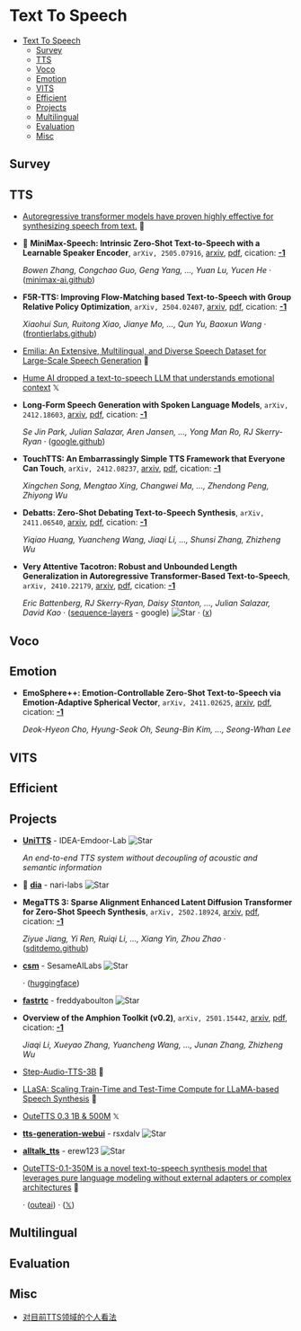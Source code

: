 # Text To Speech

- [Text To Speech](#text-to-speech) 
  - [Survey](#survey)
  - [TTS](#tts)
  - [Voco](#voco)
  - [Emotion](#emotion)
  - [VITS](#vits)
  - [Efficient](#efficient)
  - [Projects](#projects)
  - [Multilingual](#multilingual)
  - [Evaluation](#evaluation)
  - [Misc](#misc)


## Survey


## TTS

- [Autoregressive transformer models have proven highly effective for synthesizing speech from text.](https://huggingface.co/PlayHT/PlayDiffusion)  🤗
- 🌟 **MiniMax-Speech: Intrinsic Zero-Shot Text-to-Speech with a Learnable 
  Speaker Encoder**, `arXiv, 2505.07916`, [arxiv](http://arxiv.org/abs/2505.07916v1), [pdf](http://arxiv.org/pdf/2505.07916v1.pdf), cication: [**-1**](None) 

	 *Bowen Zhang, Congchao Guo, Geng Yang, ..., Yuan Lu, Yucen He* · ([minimax-ai.github](https://minimax-ai.github.io/tts_tech_report))
- **F5R-TTS: Improving Flow-Matching based Text-to-Speech with Group 
  Relative Policy Optimization**, `arXiv, 2504.02407`, [arxiv](http://arxiv.org/abs/2504.02407v2), [pdf](http://arxiv.org/pdf/2504.02407v2.pdf), cication: [**-1**](None) 

	 *Xiaohui Sun, Ruitong Xiao, Jianye Mo, ..., Qun Yu, Baoxun Wang* · ([frontierlabs.github](https://frontierlabs.github.io/F5R))
- [Emilia: An Extensive, Multilingual, and Diverse Speech Dataset for Large-Scale Speech Generation](https://huggingface.co/datasets/amphion/Emilia-Dataset)  🤗 
- [Hume AI dropped a text-to-speech LLM that understands emotional context](https://x.com/adcock_brett/status/1896245193801629923)  𝕏 
- **Long-Form Speech Generation with Spoken Language Models**, `arXiv, 2412.18603`, [arxiv](http://arxiv.org/abs/2412.18603v1), [pdf](http://arxiv.org/pdf/2412.18603v1.pdf), cication: [**-1**](None) 

	 *Se Jin Park, Julian Salazar, Aren Jansen, ..., Yong Man Ro, RJ Skerry-Ryan* · ([google.github](https://google.github.io/tacotron/publications/speechssm/))
- **TouchTTS: An Embarrassingly Simple TTS Framework that Everyone Can Touch**, `arXiv, 2412.08237`, [arxiv](http://arxiv.org/abs/2412.08237v2), [pdf](http://arxiv.org/pdf/2412.08237v2.pdf), cication: [**-1**](None) 

	 *Xingchen Song, Mengtao Xing, Changwei Ma, ..., Zhendong Peng, Zhiyong Wu*
- **Debatts: Zero-Shot Debating Text-to-Speech Synthesis**, `arXiv, 2411.06540`, [arxiv](http://arxiv.org/abs/2411.06540v1), [pdf](http://arxiv.org/pdf/2411.06540v1.pdf), cication: [**-1**](None) 

	 *Yiqiao Huang, Yuancheng Wang, Jiaqi Li, ..., Shunsi Zhang, Zhizheng Wu*
- **Very Attentive Tacotron: Robust and Unbounded Length Generalization in 
  Autoregressive Transformer-Based Text-to-Speech**, `arXiv, 2410.22179`, [arxiv](http://arxiv.org/abs/2410.22179v1), [pdf](http://arxiv.org/pdf/2410.22179v1.pdf), cication: [**-1**](None)

	 *Eric Battenberg, RJ Skerry-Ryan, Daisy Stanton, ..., Julian Salazar, David Kao* · ([sequence-layers](https://github.com/google/sequence-layers/blob/main/examples/very_attentive_tacotron.py) - google) ![Star](https://img.shields.io/github/stars/google/sequence-layers.svg?style=social&label=Star) · ([x](https://x.com/EricBattenberg/status/1852113437176029419))

## Voco


## Emotion

- **EmoSphere++: Emotion-Controllable Zero-Shot Text-to-Speech via 
  Emotion-Adaptive Spherical Vector**, `arXiv, 2411.02625`, [arxiv](http://arxiv.org/abs/2411.02625v1), [pdf](http://arxiv.org/pdf/2411.02625v1.pdf), cication: [**-1**](None) 

	 *Deok-Hyeon Cho, Hyung-Seok Oh, Seung-Bin Kim, ..., Seong-Whan Lee*

## VITS


## Efficient


## Projects

- [**UniTTS**](https://github.com/IDEA-Emdoor-Lab/UniTTS) - IDEA-Emdoor-Lab ![Star](https://img.shields.io/github/stars/IDEA-Emdoor-Lab/UniTTS.svg?style=social&label=Star) 

	 *An end-to-end TTS system without decoupling of acoustic and semantic information*
- 🌟 [**dia**](https://github.com/nari-labs/dia) - nari-labs ![Star](https://img.shields.io/github/stars/nari-labs/dia.svg?style=social&label=Star) 
- **MegaTTS 3: Sparse Alignment Enhanced Latent Diffusion Transformer for 
  Zero-Shot Speech Synthesis**, `arXiv, 2502.18924`, [arxiv](http://arxiv.org/abs/2502.18924v4), [pdf](http://arxiv.org/pdf/2502.18924v4.pdf), cication: [**-1**](None) 

	 *Ziyue Jiang, Yi Ren, Ruiqi Li, ..., Xiang Yin, Zhou Zhao* · ([sditdemo.github](https://sditdemo.github.io/sditdemo/.))
- [**csm**](https://github.com/SesameAILabs/csm) - SesameAILabs ![Star](https://img.shields.io/github/stars/SesameAILabs/csm.svg?style=social&label=Star) 

	 · ([huggingface](https://huggingface.co/sesame/csm_1b))
- [**fastrtc**](https://github.com/freddyaboulton/fastrtc) - freddyaboulton ![Star](https://img.shields.io/github/stars/freddyaboulton/fastrtc.svg?style=social&label=Star) 
- **Overview of the Amphion Toolkit (v0.2)**, `arXiv, 2501.15442`, [arxiv](http://arxiv.org/abs/2501.15442v2), [pdf](http://arxiv.org/pdf/2501.15442v2.pdf), cication: [**-1**](None) 

	 *Jiaqi Li, Xueyao Zhang, Yuancheng Wang, ..., Junan Zhang, Zhizheng Wu*
- [Step-Audio-TTS-3B](https://huggingface.co/stepfun-ai/Step-Audio-TTS-3B)  🤗 
- [LLaSA: Scaling Train-Time and Test-Time Compute for LLaMA-based Speech Synthesis](https://huggingface.co/HKUSTAudio/Llasa-1B)  🤗 
- [OuteTTS 0.3 1B & 500M](https://x.com/reach_vb/status/1879647151145590905)  𝕏 
- [**tts-generation-webui**](https://github.com/rsxdalv/tts-generation-webui) - rsxdalv ![Star](https://img.shields.io/github/stars/rsxdalv/tts-generation-webui.svg?style=social&label=Star) 
- [**alltalk_tts**](https://github.com/erew123/alltalk_tts/tree/alltalkbeta) - erew123 ![Star](https://img.shields.io/github/stars/erew123/alltalk_tts.svg?style=social&label=Star) 
- [OuteTTS-0.1-350M is a novel text-to-speech synthesis model that leverages pure language modeling without external adapters or complex architectures](https://huggingface.co/OuteAI/OuteTTS-0.1-350M)  🤗 

	 · ([outeai](https://www.outeai.com/blog/OuteTTS-0.1-350M)) · ([𝕏](https://x.com/OuteAI/status/1853373565204115883))

## Multilingual


## Evaluation


## Misc

- [对目前TTS领域的个人看法](https://mp.weixin.qq.com/s/4oWWkhV9uUDikVVWEzAfJw) 
